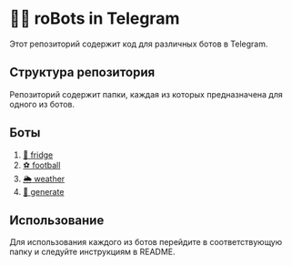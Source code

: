 # :robot::speech_balloon: roBots in Telegram

Этот репозиторий содержит код для различных ботов в Telegram.

## Структура репозитория

Репозиторий содержит папки, каждая из которых предназначена для одного из ботов.

## Боты

1. [:baguette_bread: fridge](fridge/README.md)
2. [:soccer: football](football/README.md)
3. [:sun_behind_rain_cloud: weather](weather/README.md)
4. [:twisted_rightwards_arrows: generate](generate/README.md)

## Использование

Для использования каждого из ботов перейдите в соответствующую папку и следуйте инструкциям в README.